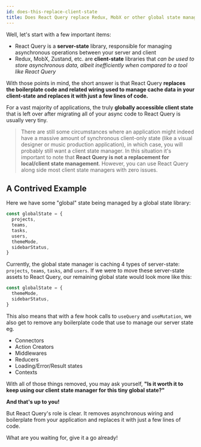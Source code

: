 ```yaml
---
id: does-this-replace-client-state
title: Does React Query replace Redux, MobX or other global state managers?
---
```


Well, let's start with a few important items:

- React Query is a **server-state** library, responsible for managing asynchronous operations between your server and client
- Redux, MobX, Zustand, etc. are **client-state** libraries that _can be used to store asynchronous data, albeit inefficiently when compared to a tool like React Query_

With those points in mind, the short answer is that React Query **replaces the boilerplate code and related wiring used to manage cache data in your client-state and replaces it with just a few lines of code.**

For a vast majority of applications, the truly **globally accessible client state** that is left over after migrating all of your async code to React Query is usually very tiny.

> There are still some circumstances where an application might indeed have a massive amount of synchronous client-only state (like a visual designer or music production application), in which case, you will probably still want a client state manager. In this situation it's important to note that **React Query is not a replacement for local/client state management**. However, you can use React Query along side most client state managers with zero issues.

## A Contrived Example

Here we have some "global" state being managed by a global state library:

```js
const globalState = {
  projects,
  teams,
  tasks,
  users,
  themeMode,
  sidebarStatus,
}
```

Currently, the global state manager is caching 4 types of server-state: `projects`, `teams`, `tasks`, and `users`. If we were to move these server-state assets to React Query, our remaining global state would look more like this:

```js
const globalState = {
  themeMode,
  sidebarStatus,
}
```

This also means that with a few hook calls to `useQuery` and `useMutation`, we also get to remove any boilerplate code that use to manage our server state eg.

- Connectors
- Action Creators
- Middlewares
- Reducers
- Loading/Error/Result states
- Contexts

With all of those things removed, you may ask yourself, **"Is it worth it to keep using our client state manager for this tiny global state?"**

**And that's up to you!**

But React Query's role is clear. It removes asynchronous wiring and boilerplate from your application and replaces it with just a few lines of code.

What are you waiting for, give it a go already!
